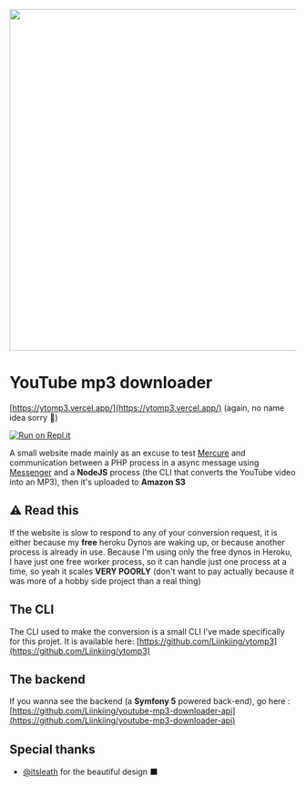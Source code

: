 <p align="center">

<img width="600" src="https://github.com/Liinkiing/youtube-mp3-downloader-client/raw/master/public/images/og.jpg?raw=true">

</p>

# YouTube mp3 downloader
[https://ytomp3.vercel.app/](https://ytomp3.vercel.app/) (again, no name idea sorry 👼)

[![Run on Repl.it](https://repl.it/badge/github/unknownblueguy6/MineSweeper)](https://repl.it/github/endermanapex/youtube-mp3-downloader-client)

A small website made mainly as an excuse to test [Mercure](https://mercure.rocks) and 
communication between a PHP process in a async message using [Messenger](https://github.com/symfony/messenger) 
and a **NodeJS** process (the CLI that converts the YouTube video into an MP3), then
it's uploaded to **Amazon S3**

## ⚠ Read this
If the website is slow to respond to any of your conversion request, it is either because 
my **free** heroku Dynos are waking up, or because another process is already in use. 
Because I'm using only the free dynos in Heroku, I have just one free worker process, 
so it can handle just one process at a time, so yeah it scales **VERY POORLY** (don't want 
to pay actually because it was more of a hobby side project than a real thing)


## The CLI
The CLI used to make the conversion is a small CLI I've made specifically for this projet. 
It is available here: [https://github.com/Liinkiing/ytomp3](https://github.com/Liinkiing/ytomp3)

## The backend
If you wanna see the backend (a **Symfony 5** powered back-end), go here : [https://github.com/Liinkiing/youtube-mp3-downloader-api](https://github.com/Liinkiing/youtube-mp3-downloader-api)

## Special thanks
- [@itsleath](https://github.com/itsleath) for the beautiful design ⬛
